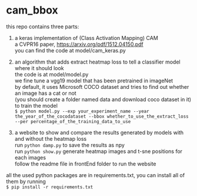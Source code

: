 # cam_bbox
this repo contains three parts:

1. a keras implementation of (Class Activation Mapping) CAM    
a CVPR16 paper, https://arxiv.org/pdf/1512.04150.pdf  
you can find the code at model/cam_keras.py

2. an algorithm that adds extract heatmap loss to tell a classifier model where it should look   
the code is at model/model.py  
we fine tune a vgg19 model that has been pretrained in imageNet   
by default, it uses Microsoft COCO dataset and tries to find out whether an image has a cat or not   
(you should create a folder named data and download coco dataset in it)  
to train the model  
```$ python model.py --exp your_experiment_name --year the_year_of_the_cocodataset --bbox whether_to_use_the_extract_loss --per percentage_of_the_training_data_to_use```

3. a website to show and compare the results generated by models with and without the heatmap loss  
run ```python damp.py``` to save the results as npy  
run ```python show.py``` generate heatmap images and t-sne positions for each images  
follow the readme file in frontEnd folder to run the website 


all the used python packages are in requirements.txt, 
you can install all of them by running  
```$ pip install -r requirements.txt```